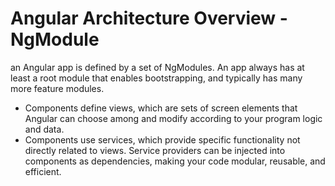 # Angular Architecture Overview - NgModule
an Angular app is defined by a set of NgModules. An app always has at least a root module that enables bootstrapping, and typically has many more feature modules.

- Components define views, which are sets of screen elements that Angular can choose among and modify according to your program logic and data. 
- Components use services, which provide specific functionality not directly related to views. Service providers can be injected into components as dependencies, making your code modular, reusable, and efficient.